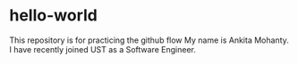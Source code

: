 # hello-world
This repository is for practicing the github flow
My name is Ankita Mohanty. I have recently joined UST as a Software Engineer.

